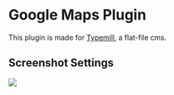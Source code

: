# Google Maps Plugin

This plugin is made for [Typemill](https://github.com/typemill/typemill), a flat-file cms.

## Screenshot Settings

![](../googlemaps/github/screenshot-settings.png)